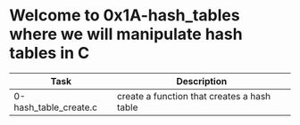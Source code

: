 # Welcome to 0x1A-hash_tables where we will manipulate hash tables in C

| Task | Description |
| ---- | ----------- |
| 0-hash_table_create.c | create a function that creates a hash table |
